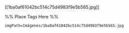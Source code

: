 <span class='gallery-span-info'> [[1ba0af61042bc514c75d4983f9e5b565.jpg]] </span>

%% Place Tags Here %%
```gallery-info
imgPath=Imágenes/1ba0af61042bc514c75d4983f9e5b565.jpg
```
